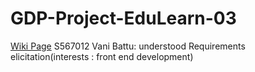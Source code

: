 # GDP-Project-EduLearn-03
[Wiki Page](https://github.com/s566466div/GDP-Project-EduLearn-03/wiki)
S567012 Vani Battu: understood Requirements elicitation(interests : front end development)
